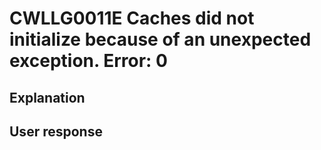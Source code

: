 # CWLLG0011E Caches did not initialize because of an unexpected exception.  Error: 0

## Explanation

## User response